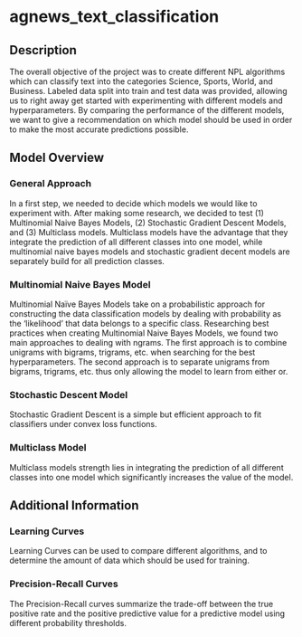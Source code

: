 # agnews_text_classification

## Description
The overall objective of the project was to create different NPL algorithms which can classify text into the categories Science, Sports, World, and Business. Labeled data split into train and test data was provided, allowing us to right away get started with experimenting with different models and hyperparameters. By comparing the performance of the different models, we want to give a recommendation on which model should be used in order to make the most accurate predictions possible.

## Model Overview

### General Approach

In a first step, we needed to decide which models we would like to experiment with. After making some research, we decided to test (1) Multinomial Naive Bayes 
Models, (2) Stochastic Gradient Descent Models, and (3) Multiclass models. Multiclass models have the advantage that they integrate the prediction of all different classes into one model, while multinomial naive bayes models and stochastic gradient decent models are separately build for all prediction classes.

### Multinomial Naive Bayes Model

Multinomial Naïve Bayes Models take on a probabilistic approach for constructing the data classification models by dealing with probability as the ‘likelihood’ that data belongs to a specific class. Researching best practices when creating Multinomial Naive Bayes Models, we found two main approaches to dealing with ngrams. The first approach is to combine unigrams with bigrams, trigrams, etc. when searching for the best hyperparameters. The second approach is to separate unigrams from bigrams, trigrams, etc. thus only allowing the model to learn from either or. 

### Stochastic Descent Model

Stochastic Gradient Descent is a simple but efficient approach to fit classifiers under convex loss functions.

### Multiclass Model

Multiclass models strength lies in integrating the prediction of all different classes into one model which significantly increases the value of the model. 

## Additional Information

### Learning Curves

Learning Curves can be used to compare different algorithms, and to determine the amount of data which should be used for training.

### Precision-Recall Curves

The Precision-Recall curves summarize the trade-off between the true positive rate and the positive predictive value for a predictive model using different probability thresholds.
